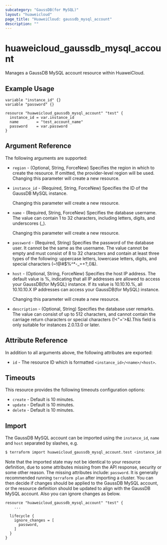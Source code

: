 ```yaml
---
subcategory: "GaussDB(for MySQL)"
layout: "huaweicloud"
page_title: "HuaweiCloud: gaussdb_mysql_account"
description: ""
---
```


# huaweicloud_gaussdb_mysql_account

Manages a GaussDB MySQL account resource within HuaweiCloud.

## Example Usage

```hcl
variable "instance_id" {}
variable "password" {}

resource "huaweicloud_gaussdb_mysql_account" "test" {
  instance_id = var.instance_id
  name        = "test_account_name"
  password    = var.password
}
```

## Argument Reference

The following arguments are supported:

* `region` - (Optional, String, ForceNew) Specifies the region in which to create the resource.
  If omitted, the provider-level region will be used. Changing this parameter will create a new resource.

* `instance_id` - (Required, String, ForceNew) Specifies the ID of the GaussDB MySQL instance.

  Changing this parameter will create a new resource.

* `name` - (Required, String, ForceNew) Specifies the database username. The value can contain 1 to 32 characters,
  including letters, digits, and underscores (_).

  Changing this parameter will create a new resource.

* `password` - (Required, String) Specifies the password of the database user. It cannot be the same as the username.
  The value cannot be empty and must consist of 8 to 32 characters and contain at least three types of the following:
  uppercase letters, lowercase letters, digits, and special characters (~!@#$%^*-_=+?,()&).

* `host` - (Optional, String, ForceNew) Specifies the host IP address. The default value is %, indicating that all IP
  addresses are allowed to access your GaussDB(for MySQL) instance. If its value is 10.10.10.%, all 10.10.10.X IP
  addresses can access your GaussDB(for MySQL) instance.

  Changing this parameter will create a new resource.

* `description` - (Optional, String) Specifies the database user remarks. The value can consist of up to 512 characters,
  and cannot contain the carriage return characters or special characters (!<"='>&).This field is only suitable for
  instances 2.0.13.0 or later.

## Attribute Reference

In addition to all arguments above, the following attributes are exported:

* `id` - The resource ID which is formatted `<instance_id>/<name>/<host>`.

## Timeouts

This resource provides the following timeouts configuration options:

* `create` - Default is 10 minutes.
* `update` - Default is 10 minutes.
* `delete` - Default is 10 minutes.

## Import

The GaussDB MySQL account can be imported using the `instance_id`, `name` and `host` separated by slashes, e.g.

```bash
$ terraform import huaweicloud_gaussdb_mysql_account.test <instance_id>/<name>/<host>
```

Note that the imported state may not be identical to your resource definition, due to some attributes missing from the
API response, security or some other reason. The missing attributes include: `password`. It is generally recommended
running `terraform plan` after importing a cluster. You can then decide if changes should be applied to the GaussDB
MySQL account, or the resource definition should be updated to align with the GaussDB MySQL account. Also you can
ignore changes as below.

```hcl
resource "huaweicloud_gaussdb_mysql_account" "test" {
    ...

  lifecycle {
    ignore_changes = [
      password,
    ]
  }
}
```
